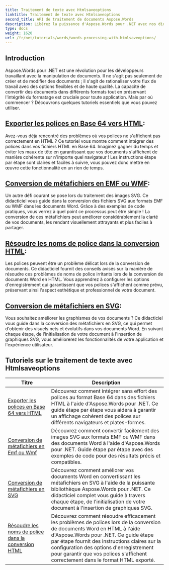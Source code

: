 ```yaml
---
title: Traitement de texte avec Htmlsaveoptions
linktitle: Traitement de texte avec Htmlsaveoptions
second_title: API de traitement de documents Aspose.Words
description: Libérez la puissance d'Aspose.Words pour .NET avec nos didacticiels étape par étape, couvrant la conversion HTML et les métafichiers pour améliorer le traitement de vos documents.
type: docs
weight: 1620
url: /fr/net/tutorials/words/words-processing-with-htmlsaveoptions/
---
```

## Introduction

Aspose.Words pour .NET est une révolution pour les développeurs travaillant avec la manipulation de documents. Il ne s'agit pas seulement de créer et de modifier des documents ; il s'agit de rationaliser votre flux de travail avec des options flexibles et de haute qualité. La capacité de convertir des documents dans différents formats tout en préservant l'intégrité du formatage est cruciale pour toute application. Mais par où commencer ? Découvrons quelques tutoriels essentiels que vous pouvez utiliser.


## [Exporter les polices en Base 64 vers HTML](./export-fonts-as-base-64-to-html/):
Avez-vous déjà rencontré des problèmes où vos polices ne s'affichent pas correctement en HTML ? Ce tutoriel vous montre comment intégrer des polices dans vos fichiers HTML en Base 64. Imaginez gagner du temps et éviter les maux de tête en garantissant que vos documents s'affichent de manière cohérente sur n'importe quel navigateur ! Les instructions étape par étape sont claires et faciles à suivre, vous pouvez donc mettre en œuvre cette fonctionnalité en un rien de temps. 

## [Conversion de métafichiers en EMF ou WMF](./converting-metafiles-to-emf-or-wmf/):
Un autre défi courant se pose lors du traitement des images SVG. Ce didacticiel vous guide dans la conversion des fichiers SVG aux formats EMF ou WMF dans les documents Word. Grâce à des exemples de code pratiques, vous verrez à quel point ce processus peut être simple ! La conversion de ces métafichiers peut améliorer considérablement la clarté de vos documents, les rendant visuellement attrayants et plus faciles à partager.

## [Résoudre les noms de police dans la conversion HTML](./resolve-font-names-in-html-conversion/):
Les polices peuvent être un problème délicat lors de la conversion de documents. Ce didacticiel fournit des conseils avisés sur la manière de résoudre ces problèmes de noms de police irritants lors de la conversion de documents Word en HTML. Vous apprendrez à configurer les options d'enregistrement qui garantissent que vos polices s'affichent comme prévu, préservant ainsi l'aspect esthétique et professionnel de votre document.

## [Conversion de métafichiers en SVG](./converting-metafiles-to-svg/):
Vous souhaitez améliorer les graphismes de vos documents ? Ce didacticiel vous guide dans la conversion des métafichiers en SVG, ce qui permet d'obtenir des visuels nets et évolutifs dans vos documents Word. En suivant chaque étape, de l'initialisation de votre document à l'insertion de graphiques SVG, vous améliorerez les fonctionnalités de votre application et l'expérience utilisateur.

 ## Tutoriels sur le traitement de texte avec Htmlsaveoptions
| Titre | Description |
| --- | --- |
| [Exporter les polices en Base 64 vers HTML](./export-fonts-as-base-64-to-html/) | Découvrez comment intégrer sans effort des polices au format Base 64 dans des fichiers HTML à l'aide d'Aspose.Words pour .NET. Ce guide étape par étape vous aidera à garantir un affichage cohérent des polices sur différents navigateurs et plates-formes. |
| [Conversion de métafichiers en Emf ou Wmf](./converting-metafiles-to-emf-or-wmf/) | Découvrez comment convertir facilement des images SVG aux formats EMF ou WMF dans des documents Word à l'aide d'Aspose.Words pour .NET. Guide étape par étape avec des exemples de code pour des résultats précis et compatibles. |
| [Conversion de métafichiers en SVG](./converting-metafiles-to-svg/) | Découvrez comment améliorer vos documents Word en convertissant les métafichiers en SVG à l'aide de la puissante bibliothèque Aspose.Words pour .NET. Ce didacticiel complet vous guide à travers chaque étape, de l'initialisation de votre document à l'insertion de graphiques SVG. |
| [Résoudre les noms de police dans la conversion HTML](./resolve-font-names-in-html-conversion/) | Découvrez comment résoudre efficacement les problèmes de polices lors de la conversion de documents Word en HTML à l'aide d'Aspose.Words pour .NET. Ce guide étape par étape fournit des instructions claires sur la configuration des options d'enregistrement pour garantir que vos polices s'affichent correctement dans le format HTML exporté. |